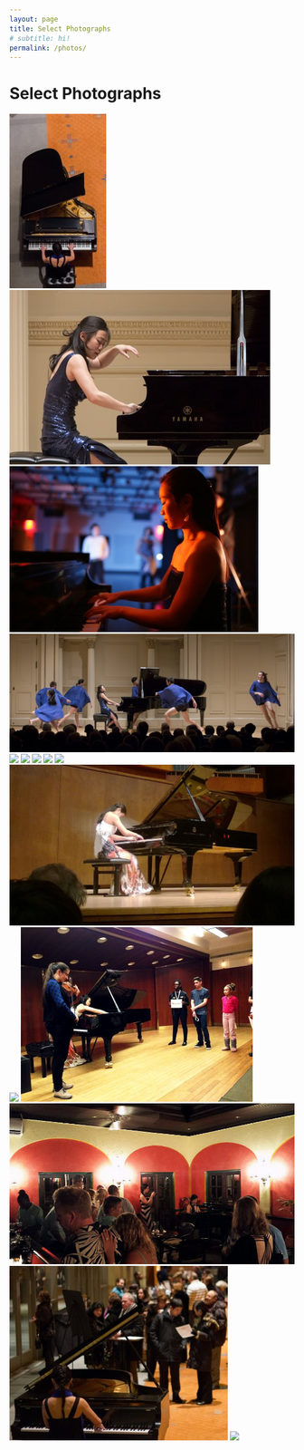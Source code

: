```yaml
---
layout: page
title: Select Photographs
# subtitle: hi!
permalink: /photos/
---
```


Select Photographs
=========

<div class="photo-ribbon" >
  <a href="https://static.hackartscience.com/juliannma/photos/0.jpg"><img src="/media/0.jpg" /></a>
  <a href="https://static.hackartscience.com/juliannma/photos/carnegie.jpg"><img src="/media/carnegie.jpg" /></a>
  <a alt="photo credit: Ilia Lebedev" href="https://static.hackartscience.com/juliannma/photos/seas_shoot.jpg"><img src="/media/seas_shoot.jpg" /></a>
  <a href="https://static.hackartscience.com/juliannma/photos/carnegie_dancers.jpg"><img src="/media/carnegie_dancers.jpg" /></a>
  <a href="https://static.hackartscience.com/juliannma/photos/1.jpg"><img src="https://static.hackartscience.com/juliannma/photos/1.jpg" /></a>
  <a href="https://static.hackartscience.com/juliannma/photos/2.jpg"><img src="https://static.hackartscience.com/juliannma/photos/2.jpg" /></a>
  <a href="https://static.hackartscience.com/juliannma/photos/3.jpg"><img src="https://static.hackartscience.com/juliannma/photos/3.jpg" /></a>
  <a href="https://static.hackartscience.com/juliannma/photos/4.jpg"><img src="https://static.hackartscience.com/juliannma/photos/4.jpg" /></a>
  <a href="https://static.hackartscience.com/juliannma/photos/5.jpg"><img src="https://static.hackartscience.com/juliannma/photos/5.jpg" /></a>
  <a href="https://static.hackartscience.com/juliannma/photos/6.jpg"><img src="/media/6.jpg" /></a>
  <a href="https://static.hackartscience.com/juliannma/photos/7.jpg"><img src="https://static.hackartscience.com/juliannma/photos/7.jpg" /></a>
  <a href="https://static.hackartscience.com/juliannma/photos/8.jpg"><img src="/media/8.jpg" /></a>
  <a href="https://static.hackartscience.com/juliannma/photos/9.jpg"><img src="/media/9.jpg" /></a>
  <a href="https://static.hackartscience.com/juliannma/photos/10.jpg"><img src="/media/10.jpg" /></a>
  <a href="https://static.hackartscience.com/juliannma/photos/portrait.jpg"><img src="/media/portrait.jpg" /></a>
</div>
